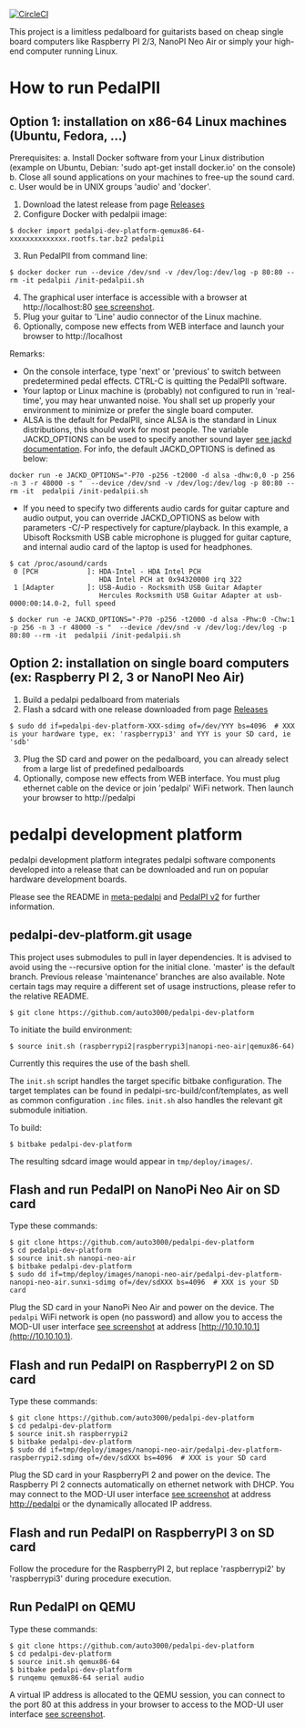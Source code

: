 [![CircleCI](https://circleci.com/gh/auto3000/pedalpi-dev-platform/tree/master.svg?style=shield&circle-token=7deebe538e0b303c63efefdd48d0318eb8268e8e)](https://circleci.com/gh/auto3000/pedalpi-dev-platform/tree/master)

This project is a limitless pedalboard for guitarists based on cheap single board computers like Raspberry PI 2/3, NanoPI Neo Air or simply your high-end computer running Linux.

# How to run PedalPII
## Option 1: installation on x86-64 Linux machines (Ubuntu, Fedora, ...)

Prerequisites:
a. Install Docker software from your Linux distribution (example on Ubuntu, Debian: 'sudo apt-get install docker.io' on the console)
b. Close all sound applications on your machines to free-up the sound card.
c. User would be in UNIX groups 'audio' and 'docker'.

1. Download the latest release from page [Releases](https://github.com/auto3000/pedalpi-dev-platform/releases)
2. Configure Docker with pedalpii image:
```Shell
$ docker import pedalpi-dev-platform-qemux86-64-xxxxxxxxxxxxxx.rootfs.tar.bz2 pedalpii
```
3. Run PedalPII from command line:
```Shell
$ docker docker run --device /dev/snd -v /dev/log:/dev/log -p 80:80 --rm -it pedalpii /init-pedalpii.sh
```
4. The graphical user interface is accessible with a browser at http://localhost:80 [see screenshot](mod-ui-screenshot.png).
5. Plug your guitar to 'Line' audio connector of the Linux machine.
6. Optionally, compose new effects from WEB interface and launch your browser to http://localhost

Remarks:
 - On the console interface, type 'next' or 'previous' to switch between predetermined pedal effects. CTRL-C is quitting the PedalPII software.
 - Your laptop or Linux machine is (probably) not configured to run in 'real-time', you may hear unwanted noise. You shall set up properly your environment to minimize or prefer the single board computer.
 - ALSA is the default for PedalPII, since ALSA is the standard in Linux distributions, this should work for most people. The variable JACKD\_OPTIONS can be used to specify another sound layer [see jackd documentation](https://linux.die.net/man/1/jackd). For info, the default JACKD\_OPTIONS is defined as below:
```Shell
docker run -e JACKD_OPTIONS="-P70 -p256 -t2000 -d alsa -dhw:0,0 -p 256 -n 3 -r 48000 -s "  --device /dev/snd -v /dev/log:/dev/log -p 80:80 --rm -it  pedalpii /init-pedalpii.sh
```
 - If you need to specify two differents audio cards for guitar capture and audio output, you can override JACKD\_OPTIONS as below with parameters -C/-P respectively for capture/playback. In this example, a Ubisoft Rocksmith USB cable microphone is plugged for guitar capture, and internal audio card of the laptop is used for headphones.
```Shell
$ cat /proc/asound/cards
 0 [PCH            ]: HDA-Intel - HDA Intel PCH
                      HDA Intel PCH at 0x94320000 irq 322
 1 [Adapter        ]: USB-Audio - Rocksmith USB Guitar Adapter
                      Hercules Rocksmith USB Guitar Adapter at usb-0000:00:14.0-2, full speed

$ docker run -e JACKD_OPTIONS="-P70 -p256 -t2000 -d alsa -Phw:0 -Chw:1 -p 256 -n 3 -r 48000 -s "  --device /dev/snd -v /dev/log:/dev/log -p 80:80 --rm -it  pedalpii /init-pedalpii.sh
```

## Option 2: installation on single board computers (ex: Raspberry PI 2, 3 or NanoPI Neo Air)

1. Build a pedalpi pedalboard from materials
2. Flash a sdcard with one release downloaded from page [Releases](https://github.com/auto3000/pedalpi-dev-platform/releases)
```Shell
$ sudo dd if=pedalpi-dev-platform-XXX-sdimg of=/dev/YYY bs=4096  # XXX is your hardware type, ex: 'raspberrypi3' and YYY is your SD card, ie 'sdb'
```
3. Plug the SD card and power on the pedalboard, you can already select from a large list of predefined pedalboards
4. Optionally, compose new effects from WEB interface. You must plug ethernet cable on the device or join 'pedalpi' WiFi network. Then launch your browser to http://pedalpi

# pedalpi development platform
pedalpi development platform integrates pedalpi software components developed into a release that can be downloaded and run on popular hardware development boards.

Please see the README in [meta-pedalpi](https://github.com/auto3000/meta-pedalpi/) and [PedalPI v2](https://github.com/auto3000/pedalpii) for further information.

## pedalpi-dev-platform.git usage
This project uses submodules to pull in layer dependencies. It is advised to avoid using the --recursive option for the initial clone. 'master' is the default branch. Previous release 'maintenance' branches are also available. Note certain tags may require a different set of usage instructions, please refer to the relative README.
```Shell
$ git clone https://github.com/auto3000/pedalpi-dev-platform
```
To initiate the build environment:
```Shell
$ source init.sh (raspberrypi2|raspberrypi3|nanopi-neo-air|qemux86-64)
```
Currently this requires the use of the bash shell.

The `init.sh` script handles the target specific bitbake configuration. The target templates can be found in pedalpi-src-build/conf/templates, as well as common configuration `.inc` files. `init.sh` also handles the relevant git submodule initiation.

To build:
```Shell
$ bitbake pedalpi-dev-platform
```
The resulting sdcard image would appear in `tmp/deploy/images/`.

## Flash and run PedalPI on NanoPi Neo Air on SD card
Type these commands:
```Shell
$ git clone https://github.com/auto3000/pedalpi-dev-platform
$ cd pedalpi-dev-platform
$ source init.sh nanopi-neo-air
$ bitbake pedalpi-dev-platform
$ sudo dd if=tmp/deploy/images/nanopi-neo-air/pedalpi-dev-platform-nanopi-neo-air.sunxi-sdimg of=/dev/sdXXX bs=4096  # XXX is your SD card
```
Plug the SD card in your NanoPi Neo Air and power on the device.
The `pedalpi` WiFi network is open (no password) and allow you to access the MOD-UI user interface [see screenshot](mod-ui-screenshot.png)  at address [http://10.10.10.1](http://10.10.10.1).

## Flash and run PedalPI on RaspberryPI 2 on SD card
Type these commands:
```Shell
$ git clone https://github.com/auto3000/pedalpi-dev-platform
$ cd pedalpi-dev-platform
$ source init.sh raspberrypi2
$ bitbake pedalpi-dev-platform
$ sudo dd if=tmp/deploy/images/nanopi-neo-air/pedalpi-dev-platform-raspberrypi2.sdimg of=/dev/sdXXX bs=4096  # XXX is your SD card
```
Plug the SD card in your RaspberryPI 2 and power on the device.
The Raspberry PI 2 connects automatically on ethernet network with DHCP. You may connect to the MOD-UI user interface [see screenshot](mod-ui-screenshot.png) at address [http://pedalpi](http://pedalpi) or the dynamically allocated IP address.

## Flash and run PedalPI on RaspberryPI 3 on SD card

Follow the procedure for the RaspberryPI 2, but replace 'raspberrypi2' by 'raspberrypi3' during procedure execution.

## Run PedalPI on QEMU

Type these commands:
```Shell
$ git clone https://github.com/auto3000/pedalpi-dev-platform
$ cd pedalpi-dev-platform
$ source init.sh qemux86-64
$ bitbake pedalpi-dev-platform
$ runqemu qemux86-64 serial audio
```
A virtual IP address is allocated to the QEMU session, you can connect to the port 80 at this address in your browser to access to the MOD-UI user interface [see screenshot](mod-ui-screenshot.png).
